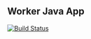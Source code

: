 ## Worker Java App

[![Build Status](http://34.65.15.104:8080/buildStatus/icon?job=instavote%2Fworker-build)](http://34.65.15.104:8080/job/instavote/job/worker-build/)
